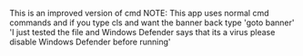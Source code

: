 This is an improved version of cmd NOTE: This app uses normal cmd commands and if you type cls and want the banner back type 'goto banner'
'I just tested the file and Windows Defender says that its a virus please disable Windows Defender before running'
